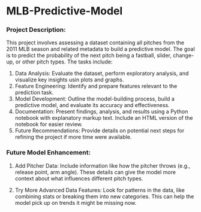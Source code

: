 # MLB-Predictive-Model

### Project Description: 
This project involves assessing a dataset containing all pitches from the 2011 MLB season and related metadata to build a predictive model. The goal is to predict the probability of the next pitch being a fastball, slider, change-up, or other pitch types. The tasks include:

1. Data Analysis: Evaluate the dataset, perform exploratory analysis, and visualize key insights usin plots and graphs.
2. Feature Engineering: Identify and prepare features relevant to the prediction task.
3. Model Development: Outline the model-building process, build a predictive model, and evaluate its accuracy and effectiveness.
4. Documentation: Present findings, analysis, and results using a Python notebook with explanatory markup text. Include an HTML version of the notebook for easier review.
5. Future Recommendations: Provide details on potential next steps for refining the project if more time were available.



### Future Model Enhancement:
1. Add Pitcher Data:
Include information like how the pitcher throws (e.g., release point, arm angle). These details can give the model more context about what influences different pitch types.

2. Try More Advanced Data Features:
Look for patterns in the data, like combining stats or breaking them into new categories. This can help the model pick up on trends it might be missing now.

